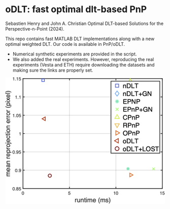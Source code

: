 # oDLT: fast optimal dlt-based PnP
Sebastien Henry and John A. Christian
Optimal DLT-based Solutions for the Perspective-n-Point (2024).

This repo contains fast MATLAB DLT implementations along with a new optimal weighted DLT. Our code is available in PnP/oDLT.

- Numerical synthetic experiments are provided in the script.
- We also added the real experiments. However, reproducing the real experiments (Vesta and ETH) require downloading the datasets and making sure the links are properly set.

![plot](./pareto.png)
